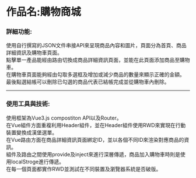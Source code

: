 <h1>作品名:購物商城</h1>
<h3>詳細功能:</h3>
<p>使用自行撰寫的JSON文件串接API來呈現商品內容和圖片，頁面分為首頁、商品詳細資訊及購物車頁面。<br>
點擊單一產品能經由路由切換成商品詳細資訊頁面，並能在此頁面添加商品至購物車。<br>
在購物車頁面能夠經由勾取多選框及增加或減少商品的數量來顯示正確的金額。<br>
最後點選結帳可以刪除已勾選的商品代表已結帳完成並從購物車內刪除。
</p>
<hr>
<h3>使用工具與技術:</h3>
<p>使用框架為Vue3.js compostiton API以及Router。<br>
在Vue組件方面重複利用Header組件，並在Header組件使用RWD來實現在行動裝置變換成漢堡選單。<br>
在Vue路由方面在商品詳細資訊頁面綁定ID，並以各個不同ID來渲染對應商品的資訊。<br>
組件及路由之間使用provide及inject來進行深層傳遞，商品加入購物車時則是使用localStroge進行傳遞。<br>
在每一個頁面都實作RWD並測試在不同裝置及瀏覽器系統是否破版。</p>

